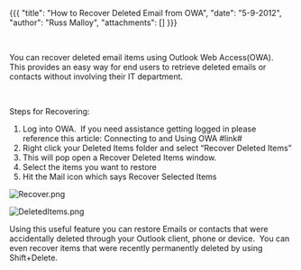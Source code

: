 {{{
  "title": "How to Recover Deleted Email from OWA",
  "date": "5-9-2012",
  "author": "Russ Malloy",
  "attachments": []
}}}

<p>&nbsp;</p>
<p>You can recover deleted email items using Outlook Web Access(OWA).&nbsp; This provides an easy way for end users to retrieve deleted emails or contacts without involving their IT department.</p>
<p>&nbsp;</p>
<p>Steps for Recovering:</p>
<ol>
  <li>Log into OWA.&nbsp; If you need assistance getting logged in please reference this article: Connecting to and Using OWA #link#</li>
  <li>Right click your Deleted Items folder and select “Recover Deleted Items”</li>
  <li>This will pop open a Recover Deleted Items window.</li>
  <li>Select the items you want to restore</li>
  <li>Hit the Mail icon which says Recover Selected Items</li>
</ol>
<p><img src="https://t3n.zendesk.com/attachments/token/3ype2jw3pjil6rw/?name=Recover.png" alt="Recover.png" />
</p>
<p><img src="https://t3n.zendesk.com/attachments/token/bgdenhup0jdghje/?name=DeletedItems.png" alt="DeletedItems.png" />
</p>
<p>Using this useful feature you can restore Emails or contacts that were accidentally deleted through your Outlook client, phone or device.&nbsp; You can even recover items that were recently permanently deleted by using Shift+Delete.&nbsp;</p>